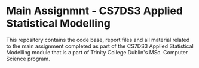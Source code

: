 # Main Assignmnt - CS7DS3 Applied Statistical Modelling
This repository contains the code base, report files and all material related to the main assignment completed as part of the CS7DS3 Applied Statistical Modelling module that is a part of Trinity College Dublin's MSc. Computer Science program.
